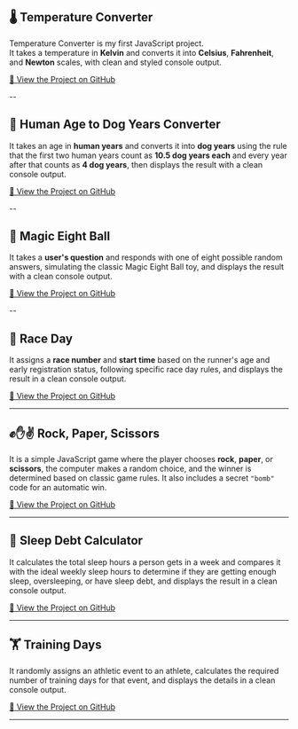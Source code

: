 

## 🌡️ Temperature Converter 

Temperature Converter is my first JavaScript project.  
It takes a temperature in **Kelvin** and converts it into **Celsius**, **Fahrenheit**, and **Newton** scales, with clean and styled console output.  

[🔗 View the Project on GitHub](https://github.com/SunilKumarPeela/TemperatureConverter/tree/main)

--

## 🐶 Human Age to Dog Years Converter

It takes an age in **human years** and converts it into **dog years** using the rule that the first two human years count as **10.5 dog years each** and every year after that counts as **4 dog years**, then displays the result with a clean console output.

[🔗 View the Project on GitHub](https://github.com/SunilKumarPeela/humanToDogAgeConverter/tree/main)

--

## 🎱 Magic Eight Ball

It takes a **user's question** and responds with one of eight possible random answers, simulating the classic Magic Eight Ball toy, and displays the result with a clean console output.

[🔗 View the Project on GitHub](https://github.com/SunilKumarPeela/MagicEightBall)

--

## 🏁 Race Day

It assigns a **race number** and **start time** based on the runner's age and early registration status, following specific race day rules, and displays the result in a clean console output.

[🔗 View the Project on GitHub](https://github.com/SunilKumarPeela/RaceGame/tree/main)

---

## ✊✋✌️ Rock, Paper, Scissors

It is a simple JavaScript game where the player chooses **rock**, **paper**, or **scissors**, the computer makes a random choice, and the winner is determined based on classic game rules. It also includes a secret `"bomb"` code for an automatic win.

[🔗 View the Project on GitHub](https://github.com/SunilKumarPeela/RockPaperScissor)

---

## 🛌 Sleep Debt Calculator

It calculates the total sleep hours a person gets in a week and compares it with the ideal weekly sleep hours to determine if they are getting enough sleep, oversleeping, or have sleep debt, and displays the result in a clean console output.

[🔗 View the Project on GitHub](https://github.com/SunilKumarPeela/SleepDebtCalculator/tree/main)

---

## 🏋️ Training Days

It randomly assigns an athletic event to an athlete, calculates the required number of training days for that event, and displays the details in a clean console output.

[🔗 View the Project on GitHub](https://github.com/SunilKumarPeela/TrainingDays/tree/main)

------

